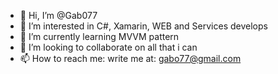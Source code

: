 - 👋 Hi, I’m @Gab077
- 👀 I’m interested in C#, Xamarin, WEB and Services develops
- 🌱 I’m currently learning MVVM pattern
- 💞️ I’m looking to collaborate on all that i can
- 📫 How to reach me: write me at: gabo77@gmail.com

<!---
Gab077/Gab077 is a ✨ special ✨ repository because its `README.md` (this file) appears on your GitHub profile.
You can click the Preview link to take a look at your changes.
--->
